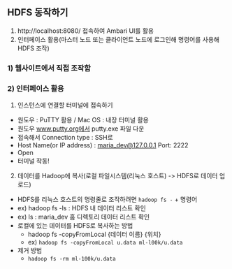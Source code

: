## HDFS 동작하기
1) http://localhost:8080/ 접속하여 Ambari UI를 활용
2) 인터페이스 활용(마스터 노드 또는 클라이언트 노드에 로그인해 명령어를 사용해 HDFS 조작)

### 1) 웹사이트에서 직접 조작함
### 2) 인터페이스 활용

1) 인스턴스에 연결할 터미널에 접속하기
- 원도우 : PuTTY 활용 / Mac OS : 내장 터미널 활용
- 원도우 www.putty.org에서 putty.exe 파일 다운
- 접속해서 Connection type : SSH로
- Host Name(or IP address) : maria_dev@127.0.0.1 Port: 2222
- Open
- 터미널 작동! 

2) 데이터를 Hadoop에 복사(로컬 파일시스템(리눅스 호스트) -> HDFS로 데이터 업로드)
- HDFS를 리눅스 호스트의 명령줄로 조작하려면 ``hadoop fs -`` + 명령어
- ex) hadoop fs -ls : HDFS 내 데이터 리스트 확인
- ex) ls : maria_dev 홈 디렉토리 데이터 리스트 확인
- 로컬에 있는 데이터를 HDFS로 복사하는 방법
    - hadoop fs -copyFromLocal {데이터 이름} {위치}
    - ex) ``hadoop fs -copyFromLocal u.data ml-l00k/u.data``
- 제거 방법
    - ``hadoop fs -rm ml-100k/u.data`` 

